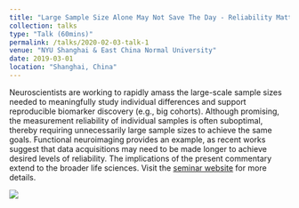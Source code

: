 ```yaml
---
title: "Large Sample Size Alone May Not Save The Day - Reliability Matters and Cohort Studies Care"
collection: talks
type: "Talk (60mins)"
permalink: /talks/2020-02-03-talk-1
venue: "NYU Shanghai & East China Normal University"
date: 2019-03-01
location: "Shanghai, China"
---
```


Neuroscientists are working to rapidly amass the large-scale sample sizes needed to meaningfully study individual differences and support reproducible biomarker discovery (e.g., big cohorts). Although promising, the measurement reliability of individual samples is often suboptimal, thereby requiring unnecessarily large sample sizes to achieve the same goals. Functional neuroimaging provides an example, as recent works suggest that data acquisitions may need to be made longer to achieve desired levels of reliability. The implications of the present commentary extend to the broader life sciences. Visit the [seminar website](https://research.shanghai.nyu.edu/centers-and-institutes/brain/events/large-sample-size-alone-may-not-save-day-reliability-matters-and) for more details.

<img src='/images/https://research.shanghai.nyu.edu/sites/default/files/styles/research_banner_2/public/event/image/Neuro%20Seminar%20Cover%20Xi-Nian%20Zuo%202019.png?itok=wCb70lY-' align="middle"><br/>
